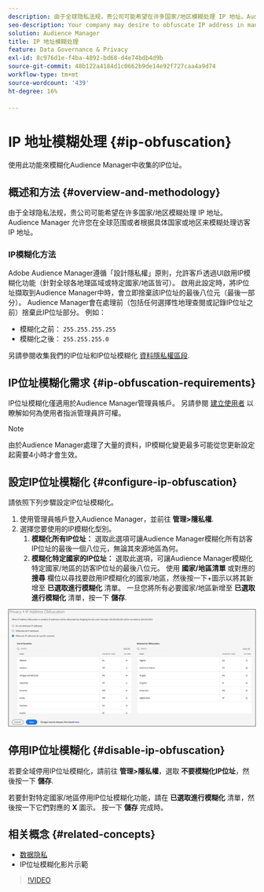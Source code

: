 ```yaml
---
description: 由于全球隐私法规，贵公司可能希望在许多国家/地区模糊处理 IP 地址。Audience Manager 允许您在全球范围或者根据具体国家或地区来模糊处理访客 IP 地址。
seo-description: Your company may desire to obfuscate IP address in many countries due to global privacy regulations. Audience Manager allows you to obfuscate visitor IP addresses on a global or country-by-country basis.
solution: Audience Manager
title: IP 地址模糊处理
feature: Data Governance & Privacy
exl-id: 8c976d1e-f4ba-4892-bd68-d4e74bdb4d9b
source-git-commit: 48b122a4184d1c0662b9de14e92f727caa4a9d74
workflow-type: tm+mt
source-wordcount: '439'
ht-degree: 16%

---
```


# IP 地址模糊处理 {#ip-obfuscation}

使用此功能來模糊化Audience Manager中收集的IP位址。

## 概述和方法 {#overview-and-methodology}

由于全球隐私法规，贵公司可能希望在许多国家/地区模糊处理 IP 地址。Audience Manager 允许您在全球范围或者根据具体国家或地区来模糊处理访客 IP 地址。

### IP模糊化方法

Adobe Audience Manager遵循「設計隱私權」原則，允許客戶透過UI啟用IP模糊化功能（針對全球各地理區域或特定國家/地區皆可）。 啟用此設定時，將IP位址擷取到Audience Manager中時，會立即捨棄該IP位址的最後八位元（最後一部分）。 Audience Manager會在處理前（包括任何選擇性地理查閱或記錄IP位址之前）捨棄此IP位址部分。 例如：

* 模糊化之前： `255.255.255.255`
* 模糊化之後： `255.255.255.0`

另請參閱收集我們的IP位址和IP位址模糊化 [資料隱私權區段](/help/using/overview/data-security-and-privacy/data-privacy.md).

## IP位址模糊化需求 {#ip-obfuscation-requirements}

IP位址模糊化僅適用於Audience Manager管理員帳戶。 另請參閱 [建立使用者](/help/using/features/administration/administration-overview.md#create-users) 以瞭解如何為使用者指派管理員許可權。

>[!NOTE]
>
> 由於Audience Manager處理了大量的資料，IP模糊化變更最多可能從您更新設定起需要4小時才會生效。

## 設定IP位址模糊化 {#configure-ip-obfuscation}

請依照下列步驟設定IP位址模糊化。

1. 使用管理員帳戶登入Audience Manager，並前往 **管理>隱私權**.
2. 選擇您要使用的IP模糊化型別。
   1. **模糊化所有IP位址：** 選取此選項可讓Audience Manager模糊化所有訪客IP位址的最後一個八位元，無論其來源地區為何。
   2. **模糊化特定國家的IP位址：** 選取此選項，可讓Audience Manager模糊化特定國家/地區的訪客IP位址的最後八位元。 使用 **國家/地區清單** 或對應的 **搜尋** 欄位以尋找要啟用IP模糊化的國家/地區，然後按一下+圖示以將其新增至 **已選取進行模糊化** 清單。 一旦您將所有必要國家/地區新增至 **已選取進行模糊化** 清單，按一下 **儲存**.

![](assets/ip-obfuscation.png)

## 停用IP位址模糊化 {#disable-ip-obfuscation}

若要全域停用IP位址模糊化，請前往 **管理>隱私權**，選取 **不要模糊化IP位址**，然後按一下 **儲存**.

若要針對特定國家/地區停用IP位址模糊化功能，請在 **已選取進行模糊化** 清單，然後按一下它們對應的 **X** 圖示。 按一下 **儲存** 完成時。

## 相关概念 {#related-concepts}

* [数据隐私](/help/using/overview/data-security-and-privacy/data-privacy.md)
* IP位址模糊化影片示範
>[!VIDEO](https://video.tv.adobe.com/v/27218/)
